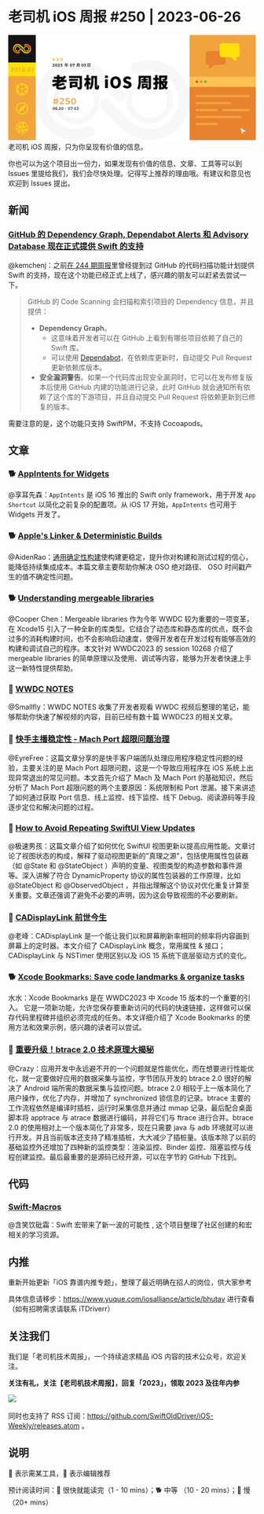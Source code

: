 # 老司机 iOS 周报 #250 | 2023-06-26

![ios-weekly](https://github.com/SwiftOldDriver/iOS-Weekly/blob/master/assets/weekly-header/250.png?raw=true)
老司机 iOS 周报，只为你呈现有价值的信息。

你也可以为这个项目出一份力，如果发现有价值的信息、文章、工具等可以到 Issues 里提给我们，我们会尽快处理。记得写上推荐的理由哦。有建议和意见也欢迎到 Issues 提出。

## 新闻

### [GitHub 的 Dependency Graph, Dependabot Alerts 和 Advisory Database 现在正式提供 Swift 的支持](https://github.blog/changelog/2023-06-19-dependency-graph-dependabot-alerts-and-advisory-database-now-support-swift-advisories)

@kemchenj：之前[在 244 期周报](https://github.com/SwiftOldDriver/iOS-Weekly/releases/tag/%23244)里曾经提到过 GitHub 的代码扫描功能计划提供 Swift 的支持，现在这个功能已经正式上线了，感兴趣的朋友可以赶紧去尝试一下。

> GitHub 的 Code Scanning 会扫描和索引项目的 Dependency 信息，并且提供：
> 
> - **Dependency Graph**。
>   - 这意味着开发者可以在 GitHub 上看到有哪些项目依赖了自己的 Swift 库。
>   - 可以使用 [Dependabot](https://docs.github.com/en/code-security/dependabot/dependabot-alerts/about-dependabot-alerts)，在依赖库更新时，自动提交 Pull Request 更新依赖库版本。
> - **安全漏洞警告**。如果一个代码库出现安全漏洞时，它可以在发布修复版本后使用 GitHub 内建的功能进行记录，此时 GitHub 就会通知所有依赖了这个库的下游项目，并且自动提交 Pull Request 将依赖更新到已修复的版本。 

需要注意的是，这个功能只支持 SwiftPM，不支持 Cocoapods。

## 文章

### 🐕 [AppIntents for Widgets](https://alexanderweiss.dev/blog/2023-06-10-appintents-for-widgets)

@享耳先森：`AppIntents` 是 iOS 16 推出的 Swift only framework，用于开发 `App Shortcut` 以简化之前复杂的配置项。从 iOS 17 开始，`AppIntents` 也可用于 Widgets 开发了。

### 🐕 [Apple's Linker & Deterministic Builds](https://milen.me/writings/apple-linker-ld64-deterministic-builds-oso-prefix/)
@AidenRao：[通用确定性构建](http://blog.llvm.org/2019/11/deterministic-builds-with-clang-and-lld.html)使构建更稳定，提升你对构建和测试过程的信心，能降低持续集成成本。本篇文章主要帮助你解决 OSO 绝对路径、 OSO 时间戳产生的值不确定性问题。

### 🐕 [Understanding mergeable libraries](https://www.polpiella.dev/understanding-mergeable-libraries/)

@Cooper Chen：Mergeable libraries 作为今年 WWDC 较为重要的一项变革，在 Xcode15 引入了一种全新的库类型。它结合了动态库和静态库的优点，既不会过多的消耗构建时间，也不会影响启动速度，使得开发者在开发过程有能够高效的构建和调试自己的程序。本文针对 WWDC2023 的 session 10268 介绍了 mergeable libraries 的简单原理以及使用、调试等内容，能够为开发者快速上手这一新特性提供帮助。

### 🐎 [WWDC NOTES](https://www.wwdcnotes.com/)

@Smallfly：WWDC NOTES 收集了开发者观看 WWDC 视频后整理的笔记，能够帮助你快速了解视频的内容，目前已经有数十篇 WWDC23 的相关文章。

### 🐢 [快手主播稳定性 - Mach Port 超限问题治理](https://mp.weixin.qq.com/s/hzKQZjQEp7Gpv6Uhl1xVSA)

@EyreFree：这篇文章分享的是快手客户端团队处理应用程序稳定性问题的经验，主要关注的是 Mach Port 超限问题，这是一个导致应用程序在 iOS 系统上出现异常退出的常见问题。本文首先介绍了 Mach 及 Mach Port 的基础知识，然后分析了 Mach Port 超限问题的两个主要原因：系统限制和 Port 泄漏。接下来讲述了如何通过获取 Port 信息、线上监控、线下监控、线下 Debug、阅读源码等手段逐步定位和解决问题的过程。

### 🐢 [How to Avoid Repeating SwiftUI View Updates](https://mobileappcircular.com/how-to-avoid-repeating-swiftui-view-updates-dcf0a65d3758)

@极速男孩：这篇文章介绍了如何优化 SwiftUI 视图更新以提高应用性能。文章讨论了视图状态的构成，解释了驱动视图更新的"真理之源"，包括使用属性包装器（如 @State 和 @StateObject ）声明的变量、视图类型的构造参数和事件源等。深入讲解了符合 DynamicProperty 协议的属性包装器的工作原理，比如 @StateObject 和 @ObservedObject ，并指出理解这个协议对优化重复计算至关重要。文章还强调了避免不必要的声明，因为这会导致视图的不必要刷新。

### 🐢 [CADisplayLink 前世今生](https://mp.weixin.qq.com/s/I1fDj1GBHEr4x4Jg2u_GXA)

@老峰：CADisplayLink 是一个能让我们以和屏幕刷新率相同的频率将内容画到屏幕上的定时器。本文介绍了 CADisplayLink 概念，常用属性 & 接口；CADisplayLink 与 NSTimer 使用区别以及 iOS 15 系统下底层驱动方式的变化。


### 🐕 [Xcode Bookmarks: Save code landmarks & organize tasks](https://www.avanderlee.com/xcode/bookmarks-navigator/)

水水：Xcode Bookmarks 是在 WWDC2023 中 Xcode 15 版本的一个重要的引入。 它是一项新功能，允许您保存要重新访问的代码的快速链接，这样做可以保存代码里程碑并组织必须完成的任务。本文详细介绍了 Xcode Bookmarks 的使用方法和效果示例，感兴趣的读者可以尝试。

### 🐢 [重要升级！btrace 2.0 技术原理大揭秘](https://mp.weixin.qq.com/s/WZ5JxCFv_FSOLqR-sRremA)

@Crazy：应用开发中永远避不开的一个问题就是性能优化，而在想要进行性能优化，就一定要做好应用的数据采集与监控，字节团队开发的 btrace 2.0 很好的解决了 Android 端所需的数据采集与监控问题。btrace 2.0 相较于上一版本简化了用户操作，优化了内存，并增加了 synchronized 锁信息的记录。btrace 主要的工作流程依然是编译时插桩，运行时采集信息并通过 mmap 记录，最后配合桌面脚本将 apptrace 与 atrace 数据进行编码，并将它们与 ftrace 进行合并。btrace 2.0 的使用相对上一个版本简化了非常多，现在只需要 java 与 adb 环境就可以进行开发。并且当前版本还支持了精准插桩，大大减少了插桩量。该版本除了以前的基础监控外还增加了四种新的监控类型：渲染监控、Binder 监控、阻塞监控与线程创建监控。最后最重要的是源码已经开源，可以在字节的 GitHub 下找到。

## 代码

### [Swift-Macros](https://github.com/krzysztofzablocki/Swift-Macros)

@含笑饮砒霜：Swift 宏带来了新一波的可能性 , 这个项目整理了社区创建的和宏相关的学习资源。

## 内推

重新开始更新「iOS 靠谱内推专题」，整理了最近明确在招人的岗位，供大家参考

具体信息请移步：https://www.yuque.com/iosalliance/article/bhutav 进行查看（如有招聘需求请联系 iTDriverr）

## 关注我们

我们是「老司机技术周报」，一个持续追求精品 iOS 内容的技术公众号，欢迎关注。

**关注有礼，关注【老司机技术周报】，回复「2023」，领取 2023 及往年内参**

![](https://github.com/SwiftOldDriver/iOS-Weekly/blob/master/assets/qrcode_for_wechat.jpg?raw=true)

同时也支持了 RSS 订阅：https://github.com/SwiftOldDriver/iOS-Weekly/releases.atom 。

## 说明

🚧 表示需某工具，🌟 表示编辑推荐

预计阅读时间：🐎 很快就能读完（1 - 10 mins）；🐕 中等 （10 - 20 mins）；🐢 慢（20+ mins）
